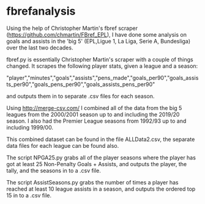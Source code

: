 # fbrefanalysis
Using the help of Christopher Martin's fbref scraper (https://github.com/chmartin/FBref_EPL), I have done some analysis on goals and assists in the 'big 5' (EPL,Ligue 1, La Liga, Serie A, Bundesliga) over the last two decades.


fbref.py is essentially Christopher Martin's scraper with a couple of things changed. It scrapes the following player stats, given a league and a season:

"player","minutes","goals","assists","pens_made","goals_per90","goals_assists_per90","goals_pens_per90","goals_assists_pens_per90"

and outputs them in to separate .csv files for each season.

Using http://merge-csv.com/ I combined all of the data from the big 5 leagues from the 2000/2001 season up to and including the 2019/20 season. I also had the Premier League seasons from 1992/93 up to and including 1999/00.

This combined dataset can be found in the file ALLData2.csv, the separate data files for each league can be found also.

The script NPGA25.py grabs all of the player seasons where the player has got at least 25 Non-Penalty Goals + Assists, and outputs the player, the tally, and the seasons in to a .csv file.

The script AssistSeasons.py grabs the number of times a player has reached at least 10 league assists in a season, and outputs the ordered top 15 in to a .csv file.
